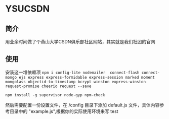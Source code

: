 # YSUCSDN

## 简介
用业余时间做了个燕山大学CSDN俱乐部社区网站，其实就是我们社团的官网


## 使用
安装这一堆依赖项
`npm i config-lite nodemailer  connect-flash connect-mongo ejs express express-formidable express-session marked moment mongolass objectid-to-timestamp bcrypt winston express-winston request-promise cheerio request --save`  

`npm install -g supervisor node-gyp npm-check​`

然后需要配置一份设置文件，在 /config 目录下添加 default.js 文件，具体内容参考目录中的 "example.js",根据你的实际使用环境来写
test